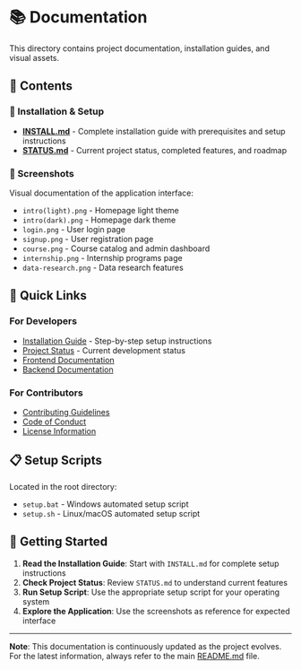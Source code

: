 # 📚 Documentation

This directory contains project documentation, installation guides, and visual assets.

## 📁 Contents

### 📖 Installation & Setup
- **[INSTALL.md](INSTALL.md)** - Complete installation guide with prerequisites and setup instructions
- **[STATUS.md](STATUS.md)** - Current project status, completed features, and roadmap

### 📸 Screenshots
Visual documentation of the application interface:
- `intro(light).png` - Homepage light theme
- `intro(dark).png` - Homepage dark theme
- `login.png` - User login page
- `signup.png` - User registration page
- `course.png` - Course catalog and admin dashboard
- `internship.png` - Internship programs page
- `data-research.png` - Data research features

## 🚀 Quick Links

### For Developers
- [Installation Guide](INSTALL.md) - Step-by-step setup instructions
- [Project Status](STATUS.md) - Current development status
- [Frontend Documentation](../frontend/README.md)
- [Backend Documentation](../backend/README.md)

### For Contributors
- [Contributing Guidelines](../CONTRIBUTING.md)
- [Code of Conduct](../CODE_OF_CONDUCT.md)
- [License Information](../LICENSE)

## 📋 Setup Scripts

Located in the root directory:
- `setup.bat` - Windows automated setup script
- `setup.sh` - Linux/macOS automated setup script

## 🎯 Getting Started

1. **Read the Installation Guide**: Start with `INSTALL.md` for complete setup instructions
2. **Check Project Status**: Review `STATUS.md` to understand current features
3. **Run Setup Script**: Use the appropriate setup script for your operating system
4. **Explore the Application**: Use the screenshots as reference for expected interface

---

**Note**: This documentation is continuously updated as the project evolves. For the latest information, always refer to the main [README.md](../README.md) file.
